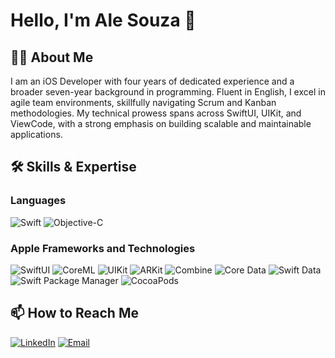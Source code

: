 # Hello, I'm Ale Souza 👋

## 👩‍💻 About Me
I am an iOS Developer with four years of dedicated experience and a broader seven-year background in programming. Fluent in English, I excel in agile team environments, skillfully navigating Scrum and Kanban methodologies. My technical prowess spans across SwiftUI, UIKit, and ViewCode, with a strong emphasis on building scalable and maintainable applications.

## 🛠️ Skills & Expertise

### Languages
![Swift](https://img.shields.io/badge/Swift-F05138?style=for-the-badge&logo=swift&logoColor=white)
![Objective-C](https://img.shields.io/badge/Objective--C-000000?style=for-the-badge&logo=apple&logoColor=white)

### Apple Frameworks and Technologies
![SwiftUI](https://img.shields.io/badge/SwiftUI-007ACC?style=for-the-badge&logo=swift&logoColor=white)
![CoreML](https://img.shields.io/badge/CoreML-007ACC?style=for-the-badge&logo=apple&logoColor=white)
![UIKit](https://img.shields.io/badge/UIKit-2396F3?style=for-the-badge&logo=apple&logoColor=white)
![ARKit](https://img.shields.io/badge/ARKit-0052CC?style=for-the-badge&logo=apple&logoColor=white)
![Combine](https://img.shields.io/badge/Combine-DE3163?style=for-the-badge&logo=apple&logoColor=white)
![Core Data](https://img.shields.io/badge/Core_Data-FF69B4?style=for-the-badge&logo=apple&logoColor=white)
![Swift Data](https://img.shields.io/badge/Swift_Data-F05138?style=for-the-badge&logo=swift&logoColor=white)
![Swift Package Manager](https://img.shields.io/badge/Swift_Package_Manager-FC5B45?style=for-the-badge&logo=swift&logoColor=white)
![CocoaPods](https://img.shields.io/badge/CocoaPods-EE3322?style=for-the-badge&logo=cocoapods&logoColor=white)

## 📫 How to Reach Me
[![LinkedIn](https://img.shields.io/badge/LinkedIn-Alessandra_Souza-blue?style=flat-square&logo=linkedin)](https://www.linkedin.com/in/alelekime)
[![Email](https://img.shields.io/badge/Email-alesouza.iosdeveloper@gmail.com-yellow?style=flat-square&logo=yahoo)](mailto:alesouza.iosdeveloper@gmail.com)

